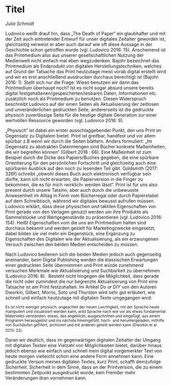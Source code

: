 
# Titel
*Julia Schmidt*

Ludovico weißt drauf hin, dass „The Death of Paper“ ein glaubhafter und mit der Zeit auch eintretender Entwurf für unser
digitales Zeitalter geworden ist, gleichzeitig verweist er aber auch darauf wie oft diese Aussage in der Geschichte schon
getroffen wurde (vgl. Ludovico 2016: 15). Anscheinend ist das Printmedium also aus unserer gesellschaftlichen Nutzung der
Medienwelt nicht einfach mal eben wegzudenken. Bajohr bezeichnet das Printmedium als Endprodukt von digitalen 
Herstellungstechniken, welches auf Grund der Tatsache das Print heutzutage meist vorab digital erstellt wird und wir es erst
anschließend ausdrucken durchaus berechtigt ist (Bajohr 2016: 1). Stellt sich nur die Frage: Wieso benutzen wir dann das
Printmedium überhaupt noch? Ist es nicht sogar absurd unsere bereits digital festgehaltenen/gespeicherten/lesbaren Daten,
Informationen etc. zusätzlich noch als Printmedium zu benutzen. Diesen Widerspruch beschreibt Ludovico auf der einen Seiten
als Aktualisierung der zeitlosen und unveränderlichen gedruckten Seite, andererseits ist die gedruckte physisch zuverlässige
Seite für die heutige digitale Generation zur einer wertvollen Ressource geworden (vgl. Ludovico 2016: 9).

„Physisch“ ist dabei ein erster ausschlaggebender Punkt, den uns Print im Gegensatz zu Digitalem bietet. Print ist greifbar,
handfest und vor allem spürbar z.B wenn wir durch die Seiten blättern. Anders formuliert: „Im Gegensatz zu abstrakten
Datenmengen sind Bücher konkrete Maßeinheiten, die wir begreifen können“ (Gilbert 2018 : 66). Eine Maßeinheit ist zum
Beispiel durch die Dicke des Papiers/Buches gegeben, die eine spürbare Orientierung für den persönlichen Fortschritt und
gleichzeitig auch eine spürbaren Ausblick auf den noch zu lesenden Teil gibt. Goldsmith (2017: 326f) schreibt „obwohl dieses
Buch auch elektronisch verfügbar sein dürfte, kann ich nicht erwarten, die Papierversion in die Finger zu bekommen, die es
für mich ›wirklich‹ werden lässt“. Print ist für uns also present durch unsere Tatsinn, aber auch durch die unbewusste 
Anwesenheit im Alltag in Form vom Bücherregal oder durch Papierstabel auf dem Schreibtisch, während wir digitales bewusst 
aufrufen müssen. Ludovico erklärt, dass diese physischen und taktilen Eigenschaften von Print gerade von den Verlagen genutzt 
werden um ihre Produkte als Sammelstücke und Wertgegenstände zu präsentieren (vgl. Ludovico 2016: 154). Heißt Eigenschaften 
vom die uns am Printmedium halten sind durchaus bekannt und werden gezielt für Marketingzwecke eingesetzt, dabei bilden sie 
viel mehr ein Gegenstück, eine Ergänzung zu Eigenschaften des Digitalen wie der Aktualisierung, als ein erzwungenen Versuch 
zwischen den beiden Medien entscheiden zu müssen.

Nach Ludovico bedienen sich die beiden Medien jedoch auch gegenseitig aneinander, beim Digital Publishing werden die 
klassischen Erwartungen einer gedruckten Seite übernommen und Print würde zunehmend versuchen Merkmale wie Aktualisierung und 
Suchbarkeit zu übernehmen (Ludovico 2016: 8).  Besteht nicht hingegen die Möglichkeit, dass gerade die nicht oder zumindest 
die nur begrenzte Aktualisierung von Print eine Tatsache ist am Print festzuhalten. Im Artikel *Do or DIY* von den Autoren  
Dworkin, Gilbert, Morris, Soto und Thurston wird sehr gut erläutert, wie schnell und einfach heutzutage mit digitalen Texte 
umgegangen wird:

<small>Es ist nicht weniger physisch; ungeachtet der neuen Leichtigkeit, mit der Sprache heute manipuliert und visualisiert 
werden kann, wird Sprache nach wie vor als etwas fundamental Materielles verstanden: etwas, das angeklickt, ausgeschnitten und 
eingefügt, aus einem Programm herausgelöst und ins nächste hineingefüllt, hoch- und heruntergeladen, mithilfe von Suchläufen 
gefiltert, archiviert und mit anderen geteilt werden kann (Dworkin et al. 2013: 22)</small>.

Daran wir deutlich, dass im gegenwärtigen digitalen Zeitalter der Umgang mit digitalen Texten eine Vielzahl von Möglichkeiten 
bietet, darüber hinaus jedoch ebenso wie einfach  und schnell mein digital vorgemerkter Text von heute morgen vielleicht schon 
eine andere Form annehmen kann. Eine gedruckte Version meines digitalen Textes, kurz Print, schafft demzufolge Sicherheit. 
Sicherheit in dem Sinne, dass an der Printversion, die zu einem bestimmten Zeitpunkt ausgedruckt wurde, kein Fremder mehr 
Veränderungen dran vornehmen kann. 



